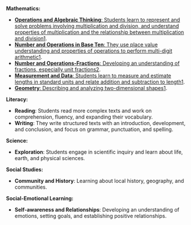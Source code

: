 **Mathematics:**

-   [**Operations and Algebraic Thinking**: Students learn to represent and solve problems involving multiplication and division, and understand properties of multiplication and the relationship between multiplication and division](https://www.education.com/common-core/third-grade/math/)[1](https://www.education.com/common-core/third-grade/math/).
-   [**Number and Operations in Base Ten**: They use place value understanding and properties of operations to perform multi-digit arithmetic](https://www.education.com/common-core/third-grade/math/)[1](https://www.education.com/common-core/third-grade/math/).
-   [**Number and Operations-Fractions**: Developing an understanding of fractions, especially unit fractions](https://www.education.com/common-core/third-grade/math/)[2](https://www.fishtanklearning.org/curriculum/math/3rd-grade/).
-   [**Measurement and Data**: Students learn to measure and estimate lengths in standard units and relate addition and subtraction to length](https://www.education.com/common-core/third-grade/math/)[1](https://www.education.com/common-core/third-grade/math/).
-   [**Geometry**: Describing and analyzing two-dimensional shapes](https://www.education.com/common-core/third-grade/math/)[1](https://www.education.com/common-core/third-grade/math/).

**Literacy:**

-   **Reading**: Students read more complex texts and work on comprehension, fluency, and expanding their vocabulary.
-   **Writing**: They write structured texts with an introduction, development, and conclusion, and focus on grammar, punctuation, and spelling.

**Science:**

-   **Exploration**: Students engage in scientific inquiry and learn about life, earth, and physical sciences.

**Social Studies:**

-   **Community and History**: Learning about local history, geography, and communities.

**Social-Emotional Learning:**

-   **Self-awareness and Relationships**: Developing an understanding of emotions, setting goals, and establishing positive relationships.
